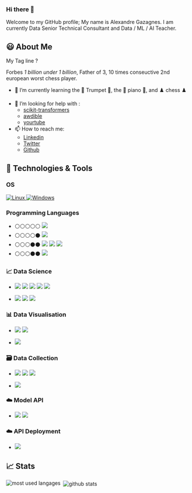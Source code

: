 ### Hi there 👋

Welcome to my GitHub profile; My name is Alexandre Gazagnes. I am currently Data Senior Technical Consultant and Data / ML / AI Teacher.





## 😃 About Me

My Tag line ? 

Forbes *1 billion under 1 billion*, Father of 3, 10 times conseuctive 2nd european worst chess player.

<!-- - 🔭 I’m currently working on  -->
- 🌱 I’m currently learning the 🎺 Trumpet 🎺, the 🎹 piano 🎹, and ♟️ chess ♟️   
<!-- - 👯 I’m looking to collaborate on ... -->
- 🤔 I’m looking for help with : 
    - [scikit-transformers](https://github.com/AlexandreGazagnes/scikit-transformers)
    - [awdible](https://github.com/AlexandreGazagnes/awdible)
    - [yourtube](https://github.com/AlexandreGazagnes/yourtube)
- 📫 How to reach me: 
    * <a href="https://www.linkedin.com/in/alexandregazagnes/">Linkedin</a>
    * <a href="https://twitter.com/Alex_Gazagnes">Twitter</a>
    * <a href="https://github.com/AlexandreGazagnes">Github</a>

## 🔧 Technologies & Tools

### OS

<!-- <a href="https://archlinux.org/">
  <img alt="Arch linux" src="https://img.shields.io/badge/OS-ArchLinux-informational?style=flat&logo=arch-linux&logoColor=white&color=0087ff"/>
</a> -->
<a href="https://linux.org/">
  <img alt="Linux" src="https://img.shields.io/badge/OS-Linux-informational?style=flat&logo=linux&logoColor=white&color=ffe400"/>
</a>
<a href="https://www.microsoft.com/fr-fr/windows">
  <img alt="Windows" src="https://img.shields.io/badge/OS-Windows-informational?style=flat&logo=windows&logoColor=white&color=0087ff"/>
</a>

<!-- apple -->

### Programming Languages

- :white_circle::white_circle::white_circle::white_circle::white_circle: ![](https://img.shields.io/badge/Lang-Python-informational?style=flat&logo=python&logoColor=white&color=2bbc8a) 
- :white_circle::white_circle::white_circle::white_circle::black_circle: 
![](https://img.shields.io/badge/Lang-SQL-informational?style=flat&logo=sqlite&logoColor=white&color=2bbc8a)
- :white_circle::white_circle::white_circle::black_circle::black_circle: ![](https://img.shields.io/badge/Lang-HTML-informational?style=flat&logo=html5&logoColor=white&color=2bbc8a) 
![](https://img.shields.io/badge/Lang-CSS-informational?style=flat&logo=css3&logoColor=white&color=2bbc8a)
![](https://img.shields.io/badge/Lang-Javascript-informational?style=flat&logo=javascript&logoColor=white&color=2bbc8a)
- :white_circle::white_circle::white_circle::black_circle::black_circle: ![](https://img.shields.io/badge/Lang-Bash-informational?style=flat&logo=gnu-bash&logoColor=white&color=2bbc8a) 

 

### :chart_with_upwards_trend: Data Science

- ![](https://img.shields.io/badge/Lib-ScikitLearn-informational?style=flat&logo=scikit-learn&logoColor=white&color=da321b)
![](https://img.shields.io/badge/Lib-Keras-informational?style=flat&logo=keras&logoColor=white&color=da321b)
![](https://img.shields.io/badge/Lib-Tensorflow-informational?style=flat&logo=tensorflow&logoColor=white&color=da321b)
![](https://img.shields.io/badge/Lib-Pytorch-informational?style=flat&logo=pytorch&logoColor=white&color=da321b)
![](https://img.shields.io/badge/Lib-Transformers-informational?style=flat&logoColor=white&color=da321b)
<!-- ![](https://img.shields.io/badge/Lib-Gymnasium-informational?style=flat&logo=openaigym&logoColor=white&color=da321b) -->

- ![](https://img.shields.io/badge/Lib-Pandas-informational?style=flat&logo=pandas&logoColor=white&color=2bbc8a)
![](https://img.shields.io/badge/Lib-Numpy-informational?style=flat&logo=numpy&logoColor=white&color=2bbc8a)
![](https://img.shields.io/badge/Lib-Scipy-informational?style=flat&logo=scipy&logoColor=white&color=2bbc8a)
<!-- ![](https://img.shields.io/badge/Lib-Networkx-informational?style=flat&logo=graphql&logoColor=white&color=2bbc8a)
![](https://img.shields.io/badge/Lib-GraphTool-informational?style=flat&logo=graphql&logoColor=white&color=2bbc8a) -->

### :bar_chart: Data Visualisation

- ![](https://img.shields.io/badge/Lib-Matplotlib-informational?style=flat&logo=matplotlib&logoColor=white&color=2bbc8a)
![](https://img.shields.io/badge/Lib-Seaborn-informational?style=flat&logo=seaborn&logoColor=white&color=2bbc8a)
<!-- ![](https://img.shields.io/badge/Lib-Plotly-informational?style=flat&logo=plotly&logoColor=white&color=2bbc8a) -->


- ![](https://img.shields.io/badge/App-Gephi-informational?style=flat&logo=gephi&logoColor=white&color=2bbc8a)


### :card_file_box: Data Collection

- ![](https://img.shields.io/badge/Lib-Request-informational?style=flat&logo=request&logoColor=white&color=2bbc8a)
![](https://img.shields.io/badge/Lib-RequestHTML-informational?style=flat&logo=request&logoColor=white&color=2bbc8a)
![](https://img.shields.io/badge/Lib-Scrapy-informational?style=flat&logo=scrapy&logoColor=white&color=2bbc8a)

- ![](https://img.shields.io/badge/Tool-Curl-informational?style=flat&logo=curl&logoColor=white&color=2bbc8a)

### :cloud: Model API

- ![](https://img.shields.io/badge/Lib-FastAPI-informational?style=flat&logo=fastapi&logoColor=white&color=2bbc8a)
![](https://img.shields.io/badge/Lib-Django-informational?style=flat&logo=django&logoColor=white&color=2bbc8a)

### :cloud: API Deployment

- ![](https://img.shields.io/badge/Service-Docker-informational?style=flat&logo=docker&logoColor=white&color=0087ff)
<!-- ![](https://img.shields.io/badge/Service-Kubernetes-informational?style=flat&logo=kubernetes&logoColor=white&color=0087ff)
![](https://img.shields.io/badge/Service-Azure-informational?style=flat&logo=azuredevops&logoColor=white&color=0087ff) -->

<!-- - ![](https://img.shields.io/badge/Service-Heroku-informational?style=flat&logo=heroku&logoColor=white&color=9170ad)
![](https://img.shields.io/badge/Service-AWS-informational?style=flat&logo=amazonaws&logoColor=white&color=ffe400) -->

## 📈 Stats

<!-- most used langages -->
<p><img align="left" src="https://github-readme-stats.vercel.app/api/top-langs?username=AlexandreGazagnes&show_icons=true&locale=en&layout=compact" alt="most used langages" /></p>


<!-- github stats -->
<p>&nbsp;<img align="center" src="https://github-readme-stats.vercel.app/api?username=AlexandreGazagnes&show_icons=true&locale=en" alt="github stats" /></p>

